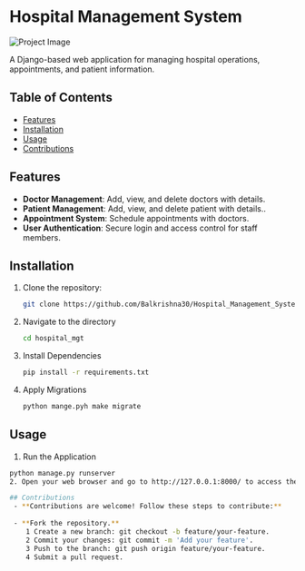 # Hospital Management System

![Project Image](url_to_project_image)

A Django-based web application for managing hospital operations, appointments, and patient information.

## Table of Contents

- [Features](#features)
- [Installation](#installation)
- [Usage](#usage)
- [Contributions](#contributions)

## Features

- **Doctor Management**: Add, view, and delete doctors with details.
- **Patient Management**: Add, view, and delete patient with details..
- **Appointment System**: Schedule appointments with doctors.
- **User Authentication**: Secure login and access control for staff members.

## Installation

1. Clone the repository:

   ```bash
   git clone https://github.com/Balkrishna30/Hospital_Management_System.git

2. Navigate to the directory
   ```bash
   cd hospital_mgt

3. Install Dependencies
   ```bash
   pip install -r requirements.txt

4. Apply Migrations
   ```bash
   python mange.pyh make migrate

## Usage
1. Run the Application
  ```bash
  python manage.py runserver
2. Open your web browser and go to http://127.0.0.1:8000/ to access the application.

## Contributions
   - **Contributions are welcome! Follow these steps to contribute:**
   
   - **Fork the repository.**
      1 Create a new branch: git checkout -b feature/your-feature.
      2 Commit your changes: git commit -m 'Add your feature'.
      3 Push to the branch: git push origin feature/your-feature.
      4 Submit a pull request.
